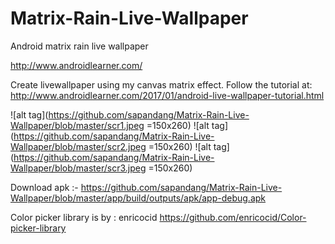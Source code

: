 # Matrix-Rain-Live-Wallpaper
Android matrix rain live wallpaper

http://www.androidlearner.com/

Create livewallpaper using my canvas matrix effect.
Follow the tutorial at: 
http://www.androidlearner.com/2017/01/android-live-wallpaper-tutorial.html

![alt tag](https://github.com/sapandang/Matrix-Rain-Live-Wallpaper/blob/master/scr1.jpeg =150x260)
![alt tag](https://github.com/sapandang/Matrix-Rain-Live-Wallpaper/blob/master/scr2.jpeg =150x260)
![alt tag](https://github.com/sapandang/Matrix-Rain-Live-Wallpaper/blob/master/scr3.jpeg =150x260)

Download apk  :-
https://github.com/sapandang/Matrix-Rain-Live-Wallpaper/blob/master/app/build/outputs/apk/app-debug.apk

Color picker library is by : enricocid
https://github.com/enricocid/Color-picker-library
